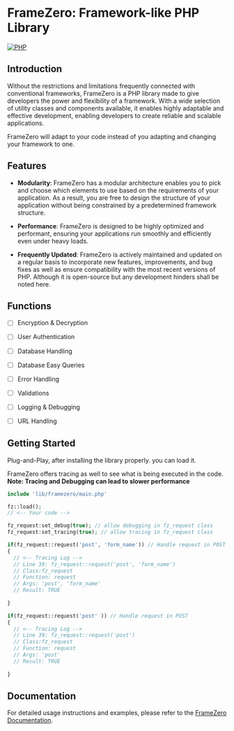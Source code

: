 # FrameZero: Framework-like PHP Library

[![PHP](https://img.shields.io/badge/php-%3E%3D7.2-8892BF.svg)](https://php.net/)

## Introduction
Without the restrictions and limitations frequently connected with conventional frameworks, FrameZero is a PHP library made to give developers the power and flexibility of a framework. With a wide selection of utility classes and components available, it enables highly adaptable and effective development, enabling developers to create reliable and scalable applications.

FrameZero will adapt to your code instead of you adapting and changing your framework to one.

## Features
- **Modularity**: FrameZero has a modular architecture enables you to pick and choose which elements to use based on the requirements of your application. As a result, you are free to design the structure of your application without being constrained by a predetermined framework structure.

- **Performance**: FrameZero is designed to be highly optimized and performant, ensuring your applications run smoothly and efficiently even under heavy loads.

- **Frequently Updated**: FrameZero is actively maintained and updated on a regular basis to incorporate new features, improvements, and bug fixes as well as ensure compatibility with the most recent versions of PHP. Although it is open-source but any development hinders shall be noted here.
## Functions

- [ ] Encryption & Decryption 
- [ ] User Authentication
- [ ] Database Handling
- [ ] Database Easy Queries
- [ ] Error Handling
- [ ] Validations
- [ ] Logging & Debugging
- [ ] URL Handling


## Getting Started
Plug-and-Play, after installing the library properly. you can load it.

FrameZero offers tracing as well to see what is being executed in the code.  
**Note: Tracing and Debugging can lead to slower performance**
```php
include 'lib/framezero/main.php'

fz::load();
// <-- Your code -->

fz_request:set_debug(true); // allow debugging in fz_request class
fz_request:set_tracing(true); // allow tracing in fz_request class

if(fz_request::request('post', 'form_name')) // Handle request in POST Type, with form name
{
  // <-- Tracing Log -->
  // Line 39: fz_request::request('post', 'form_name')
  // Class:fz_request
  // Function: request
  // Args: 'post', 'form_name'
  // Result: TRUE
  
}

if(fz_request::request('post' )) // Handle request in POST 
{
  // <-- Tracing Log -->
  // Line 39: fz_request::request('post')
  // Class:fz_request
  // Function: request
  // Args: 'post'
  // Result: TRUE
 
}
```

## Documentation

For detailed usage instructions and examples, please refer to the [FrameZero Documentation](https://your-documentation-link).
